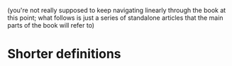 (you're not really supposed to keep navigating linearly through the book at this point; what follows is just a series of standalone articles that the main parts of the book will refer to)

# Shorter definitions
